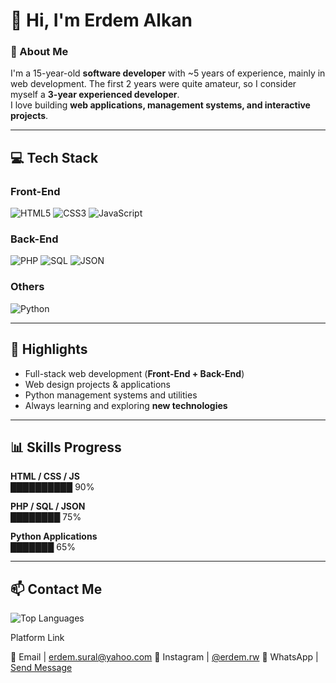 # 👋 Hi, I'm Erdem Alkan

### 🚀 About Me
I'm a 15-year-old **software developer** with ~5 years of experience, mainly in web development. The first 2 years were quite amateur, so I consider myself a **3-year experienced developer**.  
I love building **web applications, management systems, and interactive projects**.  

---

## 💻 Tech Stack

### Front-End
![HTML5](https://img.shields.io/badge/HTML5-E34F26?style=for-the-badge&logo=html5&logoColor=white)
![CSS3](https://img.shields.io/badge/CSS3-1572B6?style=for-the-badge&logo=css3&logoColor=white)
![JavaScript](https://img.shields.io/badge/JavaScript-F7DF1E?style=for-the-badge&logo=javascript&logoColor=black)

### Back-End
![PHP](https://img.shields.io/badge/PHP-777BB4?style=for-the-badge&logo=php&logoColor=white)
![SQL](https://img.shields.io/badge/SQL-4479A1?style=for-the-badge&logo=mysql&logoColor=white)
![JSON](https://img.shields.io/badge/JSON-000000?style=for-the-badge&logo=json&logoColor=white)

### Others
![Python](https://img.shields.io/badge/Python-3776AB?style=for-the-badge&logo=python&logoColor=white)

---

## 🌟 Highlights
- Full-stack web development (**Front-End + Back-End**)  
- Web design projects & applications  
- Python management systems and utilities  
- Always learning and exploring **new technologies**  

---

## 📊 Skills Progress

**HTML / CSS / JS**  
██████████ 90%


**PHP / SQL / JSON**  
████████ 75%


**Python Applications**  
███████ 65%


---

## 📫 Contact Me
![Top Languages](https://github-readme-stats.vercel.app/api/top-langs/?username=erdemalkan&layout=compact&theme=radical)

Platform Link

📧 Email | [erdem.sural@yahoo.com](mailto:erdem.sural@yahoo.com) 
📸 Instagram | [@erdem.rw](https://www.instagram.com/erdem.rw/) 
💬 WhatsApp | [Send Message](https://wa.me/84563416379) 

